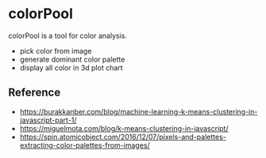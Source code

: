 # colorPool

colorPool is a tool for color analysis. 

- pick color from image
- generate dominant color palette
- display all color in 3d plot chart

## Reference
- https://burakkanber.com/blog/machine-learning-k-means-clustering-in-javascript-part-1/
- https://miguelmota.com/blog/k-means-clustering-in-javascript/
- https://spin.atomicobject.com/2016/12/07/pixels-and-palettes-extracting-color-palettes-from-images/
